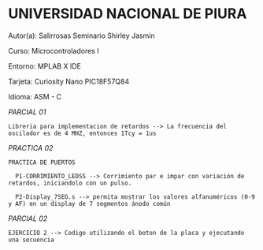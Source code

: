 # UNIVERSIDAD NACIONAL DE PIURA

Autor(a): Salirrosas Seminario Shirley Jasmin

Curso: Microcontroladores I

Entorno: MPLAB X IDE

Tarjeta: Curiosity Nano PIC18F57Q84

Idioma: ASM - C



*PARCIAL 01*

    Libreria para implementacion de retardos --> La frecuencia del oscilador es de 4 MHZ, entonces 1Tcy = 1us
    
 *PRACTICA 02*
 
    PRACTICA DE PUERTOS
    
      P1-CORRIMIENTO_LEDSS --> Corrimiento par e impar con variación de retardos, iniciandolo con un pulso.
      
      P2-Display_7SEG.s --> permita mostrar los valores alfanuméricos (0-9 y AF) en un display de 7 segmentos ánodo común
      
*PARCIAL 02*

    EJERCICIO 2 --> Codigo utilizando el boton de la placa y ejecutando una secuencia
